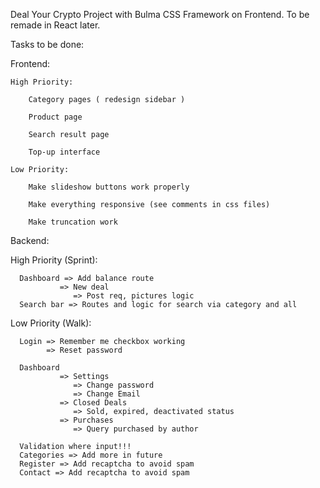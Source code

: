 Deal Your Crypto Project with Bulma CSS Framework on Frontend. To be remade in React later.

Tasks to be done:

Frontend:

    High Priority:

        Category pages ( redesign sidebar )

        Product page

        Search result page

        Top-up interface

    Low Priority:

        Make slideshow buttons work properly

        Make everything responsive (see comments in css files)

        Make truncation work


Backend:

   High Priority (Sprint):

      Dashboard => Add balance route
               => New deal
                  => Post req, pictures logic
      Search bar => Routes and logic for search via category and all

   Low Priority (Walk):

      Login => Remember me checkbox working
            => Reset password
      
      Dashboard 
               => Settings
                  => Change password
                  => Change Email
               => Closed Deals
                  => Sold, expired, deactivated status
               => Purchases
                  => Query purchased by author

      Validation where input!!!
      Categories => Add more in future
      Register => Add recaptcha to avoid spam
      Contact => Add recaptcha to avoid spam                        